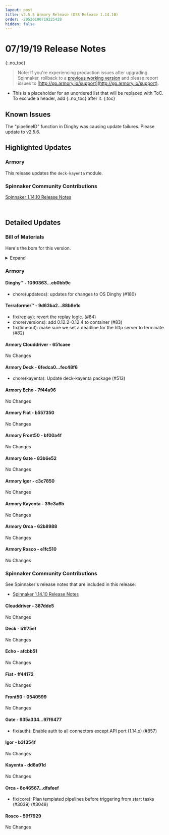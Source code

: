 ```yaml
---
layout: post
title: v2.5.5 Armory Release (OSS Release 1.14.10)
order: -20520190719225428
hidden: false
---
```


# 07/19/19 Release Notes
{:.no_toc}

> Note: If you're experiencing production issues after upgrading Spinnaker, rollback to a [previous working version](http://docs.armory.io/admin-guides/troubleshooting/#i-upgraded-spinnaker-and-it-is-no-longer-responding-how-do-i-rollback) and please report issues to [http://go.armory.io/support](http://go.armory.io/support).

* This is a placeholder for an unordered list that will be replaced with ToC. To exclude a header, add {:.no_toc} after it.
{:toc}


## Known Issues
The "pipelineID" function in Dinghy was causing update failures.  Please update to v2.5.6.

## Highlighted Updates
### Armory

This release updates the `deck-kayenta` module.

###  Spinnaker Community Contributions
[Spinnaker 1.14.10 Release Notes](https://www.spinnaker.io/community/releases/versions/1-14-10-changelog)

<br>

## Detailed Updates

### Bill of Materials
Here's the bom for this version.
<details><summary>Expand</summary>
<pre class="highlight">
<code>version: 2.5.5-rc650
timestamp: "2019-07-20 00:26:43"
services:
  clouddriver:
    version: 4.7.0-651caee-387dde5-rc127
  deck:
    version: 2.0.0-fec48f6-b1f75ef-rc15
  dinghy:
    version: 0.0.4-eb0bb9c-rc422
  echo:
    version: 2.5.1-7f44a96-afcbb51-rc118
  fiat:
    version: 1.5.2-b557350-ff44172-rc109
  front50:
    version: 0.17.0-bf00a4f-0540599-rc11
  gate:
    version: 1.8.3-83b6e52-97f6477-rc109
  igor:
    version: 1.3.0-c3c7850-b3f354f-rc108
  kayenta:
    version: 0.9.1-39c3a6b-dd8a91d-rc11
  monitoring-daemon:
    version: 0.13.0-bf01bf2-rc1
  monitoring-third-party:
    version: 0.13.0-bf01bf2-rc1
  orca:
    version: 2.7.5-62b8988-dfafeef-rc119
  rosco:
    version: 0.12.0-e1fc510-59f7929-rc9
  terraformer:
    version: 0.0.2-88b8e1c-rc24
dependencies:
  redis:
    version: 2:2.8.4-2
artifactSources:
  dockerRegistry: docker.io/armory</code>
</pre>
</details>


### Armory
#### Dinghy&trade; - 1090363...eb0bb9c
 - chore(updateos): updates for changes to OS Dinghy (#180)

#### Terraformer&trade; - 9d63ba2...88b8e1c
 - fix(replay): revert the replay logic. (#84)
 - chore(versions): add 0.12.2-0.12.4 to container (#83)
 - fix(timeout): make sure we set a deadline for the http server to terminate (#82)

#### Armory Clouddriver  - 651caee
No Changes

#### Armory Deck  - 6fedca0...fec48f6
 - chore(kayenta): Update deck-kayenta package (#513)

#### Armory Echo  - 7f44a96
No Changes

#### Armory Fiat  - b557350
No Changes

#### Armory Front50  - bf00a4f
No Changes

#### Armory Gate  - 83b6e52
No Changes

#### Armory Igor  - c3c7850
No Changes

#### Armory Kayenta  - 39c3a6b
No Changes

#### Armory Orca  - 62b8988
No Changes

#### Armory Rosco  - e1fc510
No Changes



###  Spinnaker Community Contributions
See Spinnaker's release notes that are included in this release:  
* [Spinnaker 1.14.10 Release Notes](https://www.spinnaker.io/community/releases/versions/1-14-10-changelog)

#### Clouddriver  - 387dde5
No Changes

#### Deck  - b1f75ef
No Changes

#### Echo  - afcbb51
No Changes

#### Fiat  - ff44172
No Changes

#### Front50  - 0540599
No Changes

#### Gate  - 935a334...97f6477
 - fix(auth): Enable auth to all connectors except API port (1.14.x) (#857)

#### Igor  - b3f354f
No Changes

#### Kayenta  - dd8a91d
No Changes

#### Orca  - 8c46567...dfafeef
 - fix(core): Plan templated pipelines before triggering from start tasks (#3039) (#3048)

#### Rosco  - 59f7929
No Changes
